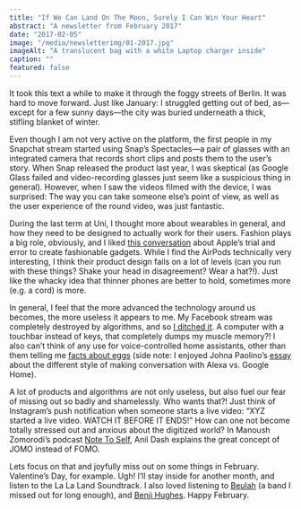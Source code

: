 ```yaml
---
title: "If We Can Land On The Moon, Surely I Can Win Your Heart"
abstract: "A newsletter from February 2017"
date: "2017-02-05"
image: "/media/newsletterimg/01-2017.jpg"
imageAlt: "A translucent bag with a white Laptop charger inside"
caption: ""
featured: false
---
```


It took this text a while to make it through the foggy streets of Berlin. It was hard to move forward. Just like January: I struggled getting out of bed, as—except for a few sunny days—the city was buried underneath a thick, stifling blanket of winter. 

Even though I am not very active on the platform, the first people in my Snapchat stream started using Snap’s Spectacles—a pair of glasses with an integrated camera that records short clips and posts them to the user’s story. When Snap released the product last year, I was skeptical (as Google Glass failed and video-recording glasses just seem like a suspicious thing in general). However, when I saw the videos filmed with the device, I was surprised: The way you can take someone else’s point of view, as well as the user experience of the round video, was just fantastic. 

During the last term at Uni, I thought more about wearables in general, and how they need to be designed to actually work for their users. Fashion plays a big role, obviously, and I liked [this conversation](http://www.theverge.com/circuitbreaker/2017/1/25/14384112/apple-airpods-fashion-style-wireless-earbuds) about Apple’s trial and error to create fashionable gadgets. While I find the AirPods technically very interesting, I think their product design fails on a lot of levels (can you run with these things? Shake your head in disagreement? Wear a hat?!). Just like the whacky idea that thinner phones are better to hold, sometimes more (e.g. a cord) is more. 

In general, I feel that the more advanced the technology around us becomes, the more useless it appears to me. My Facebook stream was completely destroyed by algorithms, and so [I ditched it](https://twitter.com/christowski/status/817321004728991744). A computer with a touchbar instead of keys, that completely dumps my muscle memory?! I also can’t think of any use for voice-controlled home assistants, other than them telling me [facts about eggs](http://www.theverge.com/circuitbreaker/2017/1/23/14355878/amazon-alexa-skills-top-worst-egg-facts) (side note: I enjoyed Johna Paolino’s [essay](https://medium.com/startup-grind/google-home-vs-alexa-56e26f69ac77#.yemc5z6mx) about the different style of making conversation with Alexa vs. Google Home). 

A lot of products and algorithms are not only useless, but also fuel our fear of missing out so badly and shamelessly. Who wants that?! Just think of Instagram’s push notification when someone starts a live video: “XYZ started a live video. WATCH IT BEFORE IT ENDS!” How can one not become totally stressed out and anxious about the digitized world? In Manoush Zomorodi’s podcast [Note To Self](http://www.wnyc.org/story/fomo-jomo/), Anil Dash explains the great concept of JOMO instead of FOMO. 

Lets focus on that and joyfully miss out on some things in February. Valentine’s Day, for example. Ugh! I’ll stay inside for another month, and listen to the La La Land Soundtrack. I also loved listening to [Beulah](https://open.spotify.com/artist/0O5sXbPJPWbHKnbLfdLARS) (a band I missed out for long enough), and [Benji Hughes](https://open.spotify.com/artist/1w4UUVXVsk63VT2vTwx1e1). Happy February.
